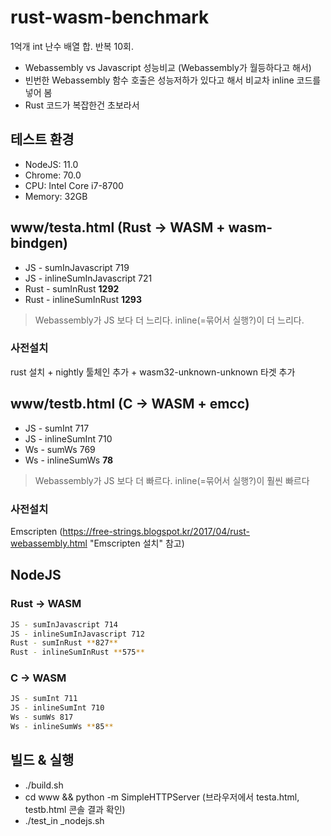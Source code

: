 # rust-wasm-benchmark

1억개 int 난수 배열 합. 반복 10회.

* Webassembly vs Javascript 성능비교 (Webassembly가 월등하다고 해서)
* 빈번한 Webassembly 함수 호출은 성능저하가 있다고 해서 비교차 inline 코드를 넣어 봄
* Rust 코드가 복잡한건 초보라서

## 테스트 환경

* NodeJS: 11.0
* Chrome: 70.0
* CPU: Intel Core i7-8700
* Memory: 32GB

## www/testa.html (Rust -> WASM + wasm-bindgen)

* JS - sumInJavascript 719
* JS - inlineSumInJavascript 721
* Rust - sumInRust **1292**
* Rust - inlineSumInRust **1293**

> Webassembly가 JS 보다 더 느리다. inline(=묶어서 실행?)이 더 느리다.

### 사전설치

rust 설치 + nightly 툴체인 추가 + wasm32-unknown-unknown 타겟 추가

## www/testb.html (C -> WASM + emcc)

* JS - sumInt 717
* JS - inlineSumInt 710
* Ws - sumWs 769
* Ws - inlineSumWs **78**

> Webassembly가 JS 보다 더 빠르다. inline(=묶어서 실행?)이 훨씬 빠르다

### 사전설치

Emscripten (https://free-strings.blogspot.kr/2017/04/rust-webassembly.html "Emscripten 설치" 참고)

## NodeJS

### Rust -> WASM
```bash
JS - sumInJavascript 714
JS - inlineSumInJavascript 712
Rust - sumInRust **827**
Rust - inlineSumInRust **575**
```

### C -> WASM
```bash
JS - sumInt 711
JS - inlineSumInt 710
Ws - sumWs 817
Ws - inlineSumWs **85**
```

## 빌드 & 실행

* ./build.sh
* cd www && python -m SimpleHTTPServer (브라우저에서 testa.html, testb.html 콘솔 결과 확인)
* ./test_in _nodejs.sh
